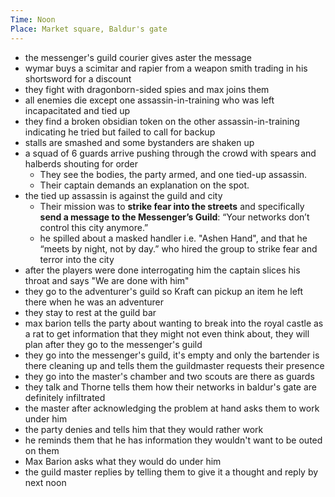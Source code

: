 ```yaml
---
Time: Noon
Place: Market square, Baldur's gate
---
```

- the messenger's guild courier gives aster the message
- wymar buys a scimitar and rapier from a weapon smith trading in his shortsword for a discount
- they fight with dragonborn-sided spies and max joins them
- all enemies die except one assassin-in-training who was left incapacitated and tied up
- they find a broken obsidian token on the other assassin-in-training indicating he tried but failed to call for backup
- stalls are smashed and some bystanders are shaken up
- a squad of 6 guards arrive pushing through the crowd with spears and halberds shouting for order
	- They see the bodies, the party armed, and one tied-up assassin.
	- Their captain demands an explanation on the spot.
- the tied up assassin is against the guild and city
	- Their mission was to **strike fear into the streets** and specifically **send a message to the Messenger’s Guild**: “Your networks don’t control this city anymore.”
	- he spilled about a masked handler i.e. "Ashen Hand", and that he “meets by night, not by day.” who hired the group to strike fear and terror into the city
- after the players were done interrogating him the captain slices his throat and says "We are done with him"
- they go to the adventurer's guild so Kraft can pickup an item he left there when he was an adventurer
- they stay to rest at the guild bar
- max barion tells the party about wanting to break into the royal castle as a rat to get information that they might not even think about, they will plan after they go to the messenger's guild
- they go into the messenger's guild, it's empty and only the bartender is there cleaning up and tells them the guildmaster requests their presence
- they go into the master's chamber and two scouts are there as guards
- they talk and Thorne tells them how their networks in baldur's gate are definitely infiltrated
- the master after acknowledging the problem at hand asks them to work under him
- the party denies and tells him that they would rather work
- he reminds them that he has information they wouldn't want to be outed on them
- Max Barion asks what they would do under him
- the guild master replies by telling them to give it a thought and reply by next noon
